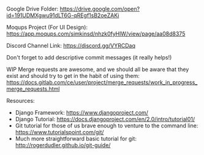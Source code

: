 Google Drive Folder:
https://drive.google.com/open?id=191UDMXgwu91dLT6G-qREgf1sB2oeZAKi

Moqups Project (For UI Design):
https://app.moqups.com/simkinsd/nhzk0fyHlW/view/page/aa08d8375

Discord Channel Link:
https://discord.gg/VYRCDaq

Don't forget to add descriptive commit messages (it really helps!)

WIP Merge requests are awesome, and we should all be aware that they exist and
should try to get in the habit of using them:
https://docs.gitlab.com/ce/user/project/merge_requests/work_in_progress_merge_requests.html

Resources:
 - Django Framework:
   https://www.djangoproject.com/
 - Django Tutorial:
   https://docs.djangoproject.com/en/2.0/intro/tutorial01/
 - Git tutorial for those of us brave enough to venture to the command line:
   https://www.tutorialspoint.com/git/
 - Much more straightforward basic tutorial for git:
   http://rogerdudler.github.io/git-guide/